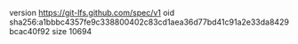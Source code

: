 version https://git-lfs.github.com/spec/v1
oid sha256:a1bbbc4357fe9c338800402c83cd1aea36d77bd41c91a2e33da8429bcac40f92
size 10694

